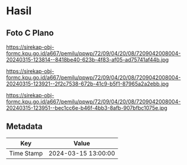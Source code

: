 # Hasil

## Foto C Plano

https://sirekap-obj-formc.kpu.go.id/a667/pemilu/ppwp/72/09/04/20/08/7209042008004-20240315-123814--8418be40-623b-4f83-af05-ad75741af44b.jpg

https://sirekap-obj-formc.kpu.go.id/a667/pemilu/ppwp/72/09/04/20/08/7209042008004-20240315-123921--2f2c7538-672b-41c9-b5f1-87965a2a2ebb.jpg

https://sirekap-obj-formc.kpu.go.id/a667/pemilu/ppwp/72/09/04/20/08/7209042008004-20240315-123951--bec1cc6e-b46f-4bb3-8afb-907bfbc1075e.jpg


## Metadata

| Key        | Value               |
| ---------- | ------------------- |
| Time Stamp | 2024-03-15 13:00:00 |




